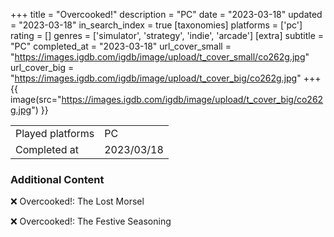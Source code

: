 +++
title = "Overcooked!"
description = "PC"
date = "2023-03-18"
updated = "2023-03-18"
in_search_index = true
[taxonomies]
platforms = ['pc']
rating = []
genres = ['simulator', 'strategy', 'indie', 'arcade']
[extra]
subtitle = "PC"
completed_at = "2023-03-18"
url_cover_small = "https://images.igdb.com/igdb/image/upload/t_cover_small/co262g.jpg"
url_cover_big = "https://images.igdb.com/igdb/image/upload/t_cover_big/co262g.jpg"
+++
{{ image(src="https://images.igdb.com/igdb/image/upload/t_cover_big/co262g.jpg") }}

|              |            |
| ------------ | ---------- |
| Played platforms    | PC |
| Completed at | 2023/03/18 |



### Additional Content


❌ Overcooked!: The Lost Morsel

❌ Overcooked!: The Festive Seasoning
